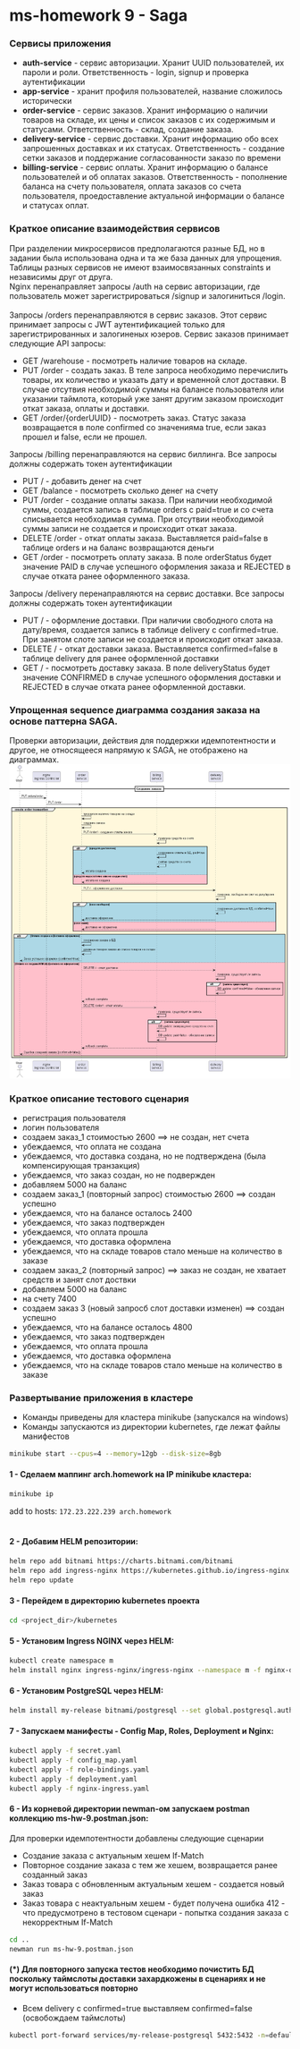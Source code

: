 # ms-homework 9 - Saga
### Сервисы приложения
- **auth-service** - сервис авторизации. Хранит UUID пользователей, их пароли и роли. Ответственность - login, signup и проверка аутентификации 
- **app-service** - хранит профиля пользователей, название сложилось исторически
- **order-service** - сервис заказов. Хранит информацию о наличии товаров на складе, их цены и список заказов с их содержимым и статусами. Ответственность - склад, создание заказа.
- **delivery-service** - сервис доставки. Хранит информацию обо всех запрошенных доставках и их статусах. Ответственность - создание сетки заказов и поддержание согласованности заказо по времени
- **billing-service** - сервис оплаты. Хранит информацию о балансе пользователей и об оплатах заказов. Ответственность - пополнение баланса на счету пользователя, оплата заказов со счета пользователя, проедоставление актуальной информации о балансе и статусах оплат.

### Краткое описание взаимодействия сервисов 
При разделении микросервисов предполагаются разные БД, но в задании была использована одна и та же база данных для упрощения. Таблицы разных сервисов не имеют взаимосвязанных constraints и независимы друг от друга. </br> 
Nginx перенаправляет запросы /auth на сервис авторизации, где пользователь может зарегистрироваться /signup и залогиниться /login.  </br>
</br>
Запросы /orders перенаправляются в сервис заказов. Этот сервис принимает запросы с JWT аутентификацией только для зарегистрированных и залогиненых юзеров. Сервис заказов принимает следующие API запросы:
- GET /warehouse - посмотреть наличие товаров на складе.
- PUT /order - создать заказ. В теле запроса необходимо перечислить товары, их количество и указать дату и временной слот доставки. В случае отсутвия необходимой суммы на балансе пользователя или указании таймлота, который уже занят другим заказом происходит откат заказа, оплаты и доставки.
- GET /order/{orderUUID} - посмотреть заказ. Статус заказа возвращается в поле confirmed со значенияма true, если заказ прошел и false, если не прошел.</br>

<p>Запросы /billing перенаправляются на сервис биллинга. Все запросы должны содержать токен аутентификации</p>

- PUT / - добавить денег на счет
- GET /balance - посмотреть сколько денег на счету
- PUT /order - создание оплаты заказа. При наличии необходимой суммы, создается запись в таблице orders c paid=true и со счета списывается необходимая сумма. При отсутвии необходимой суммы записи не создается и происходит откат заказа.
- DELETE /order - откат оплаты заказа. Выставляется paid=false в таблице orders и на баланс возвращаются деньги 
- GET /order - посмотреть оплату заказа. В поле orderStatus будет значение PAID в случае успешного оформления заказа и REJECTED в случае отката ранее оформленного заказа.

<p>Запросы /delivery перенаправляются на сервис доставки. Все запросы должны содержать токен аутентификации</p>

- PUT / - оформление доставки. При наличии свободного слота на дату/время, создается запись в таблице delivery с confirmed=true. При занятом слоте записи не создается и происходит откат заказа.
- DELETE / - откат доставки заказа. Выставляется confirmed=false в таблице delivery для ранее оформленной доставки
- GET / - посмотреть доставку заказа. В поле deliveryStatus будет значение CONFIRMED в случае успешного оформления доставки и REJECTED в случае отката ранее оформленной доставки.

### Упрощенная sequence диаграмма создания заказа на основе паттерна SAGA. 
Проверки авторизации, действия для поддержки идемпотентности и другое, не относящееся напрямую к SAGA, не отображено на диаграммах.
![create_order_saga.png](create_order_saga.png)

### Краткое описание тестового сценария
- регистрация пользователя
- логин пользователя
- создаем заказ_1 стоимостью 2600 ==> не создан, нет счета
- убеждаемся, что оплата не создана
- убеждаемся, что доставка создана, но не подтверждена (была компенсирующая транзакция)
- убеждаемся, что заказ создан, но не подвержден
- добавляем 5000 на баланс
- создаем заказ_1 (повторный запрос) стоимостью 2600 ==> создан успешно
- убеждаемся, что на балансе осталось 2400
- убеждаемся, что заказ подтвержден
- убеждаемся, что оплата прошла
- убеждаемся, что доставка оформлена
- убеждаемся, что на складе товаров стало меньше на количество в заказе
- создаем заказ_2 (повторный запрос) ==> заказ не создан, не хватает средств и занят слот доствки
- добавляем 5000 на баланс
- на счету 7400
- создаем заказ 3 (новый запросб слот доставки изменен) ==> создан успешно
- убеждаемся, что на балансе осталось 4800
- убеждаемся, что заказ подтвержден
- убеждаемся, что оплата прошла
- убеждаемся, что доставка оформлена
- убеждаемся, что на складе товаров стало меньше на количество в заказе

### Развертывание приложения в кластере
- Команды приведены для кластера minikube (запускался на windows)
- Команды запускаются из директории kubernetes, где лежат файлы манифестов

```bash
minikube start --cpus=4 --memory=12gb --disk-size=8gb
```

#### 1 - Сделаем маппинг arch.homework на IP minikube кластера:
```bash
minikube ip
```
add to hosts: `172.23.222.239 arch.homework`<br/>
<br/>
#### 2 - Добавим HELM репозитории:
[//]: # (helm repo add prometheus-community https://prometheus-community.github.io/helm-charts)
[//]: # (helm repo add stable https://charts.helm.sh/stable)
```bash
helm repo add bitnami https://charts.bitnami.com/bitnami
helm repo add ingress-nginx https://kubernetes.github.io/ingress-nginx
helm repo update
```
#### 3 - Перейдем в директорию kubernetes проекта
```bash
cd <project_dir>/kubernetes
```

[//]: # (#### 4 - Установим kube-prometheus-stack через HELM:)
[//]: # (```bash)
[//]: # (# helm install prom prometheus-community/kube-prometheus-stack -f prometheus.yaml --atomic)
[//]: # (```)

#### 5 - Установим Ingress NGINX через HELM:
```bash
kubectl create namespace m
helm install nginx ingress-nginx/ingress-nginx --namespace m -f nginx-daemon.yaml --atomic
```

#### 6 - Установим PostgreSQL через HELM:
```bash
helm install my-release bitnami/postgresql --set global.postgresql.auth.username=postgres --set global.postgresql.auth.password=pass --set global.postgresql.auth.database=postgres
```

#### 7 - Запускаем манифесты - Config Map, Roles, Deployment и Nginx:
```bash
kubectl apply -f secret.yaml
kubectl apply -f config_map.yaml
kubectl apply -f role-bindings.yaml
kubectl apply -f deployment.yaml
kubectl apply -f nginx-ingress.yaml
```

#### 6 - Из корневой директории newman-ом запускаем postman коллекцию ms-hw-9.postman.json:
Для проверки идемпотентности добавлены следующие сценарии
- Создание заказа с актуальным хешем If-Match
- Повторное создание заказа с тем же хешем, возвращается ранее созданный заказ
- Заказ товара с обновленным актуальным хешем - создается новый заказ
- Заказ товара с неактуальным хешем - будет получена ошибка 412 - что предусмотрено в тестовом сценари - попытка создания заказа с некорректным If-Match
```bash
cd ..
newman run ms-hw-9.postman.json
```
#### (*) Для повторного запуска тестов необходимо почистить БД поскольку таймслоты доставки захардкожены в сценариях и не могут использоваться повторно
- Всем delivery с confirmed=true выставляем confirmed=false (освобождаем таймслоты)
```bash
kubectl port-forward services/my-release-postgresql 5432:5432 -n=default
```
